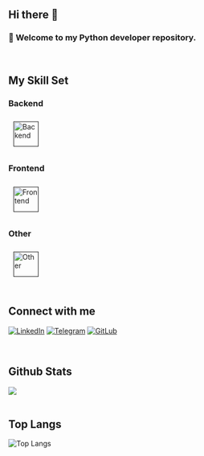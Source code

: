## Hi there 👋

### <div align="left"> 🐍 Welcome to my Python developer repository.</div>  

<br/> 

## My Skill Set  

### Backend  
<div align="left"> 
  <a href="" target="_blank"><img style="margin: 10px" src="https://skillicons.dev/icons?i=python,django,flask,fastapi,selenium,postgres,mysql,redis,docker,bots,gcp" alt="Backend" height="50" /></a>  
</div>

### Frontend  
<div align="left">  
<a href="" target="_blank"><img style="margin: 10px" src="https://skillicons.dev/icons?i=html,css,js,react,redux,ts,sass,bootstrap" alt="Frontend" height="50" /></a>  
</div>

### Other  
<div align="left"> 
  <a href="" target="_blank"><img style="margin: 10px" src="https://skillicons.dev/icons?i=ubuntu,bash,git,pycharm,postman" alt="Other" height="50" /></a>  
</div>

<br/>  

## Connect with me  
[![LinkedIn](https://img.shields.io/badge/LinkedIn-0077B5?style=for-the-badge&logo=linkedin&logoColor=white)](https://www.linkedin.com/in/kirill-zozulia-engineer/)
[![Telegram](https://img.shields.io/badge/Telegram-2CA5E0?style=for-the-badge&logo=telegram&logoColor=white)](https://t.me/python_scripter)
[![GitLub](https://img.shields.io/badge/github-%2324292e.svg?&style=for-the-badge&logo=github&logoColor=white)](https://github.com/zozulia-developer/)
 
<br/>  

## Github Stats  
<div align="left"><img src="https://github-readme-stats.vercel.app/api?username=zozulia-developer&show_icons=true&count_private=true&hide_border=true" align="center" /></div>  

<br/>  

## Top Langs
![Top Langs](https://github-readme-stats.vercel.app/api/top-langs/?username=zozulia-developer&size_weight=0&count_weight=1&theme=merko)

<!--
**zozulia-developer/zozulia-developer** is a ✨ _special_ ✨ repository because its `README.md` (this file) appears on your GitHub profile.

Here are some ideas to get you started:

- 🔭 I’m currently working on ...
- 🌱 I’m currently learning ...
- 👯 I’m looking to collaborate on ...
- 🤔 I’m looking for help with ...
- 💬 Ask me about ...
- 📫 How to reach me: ...
- 😄 Pronouns: ...
- ⚡ Fun fact: ...
-->
